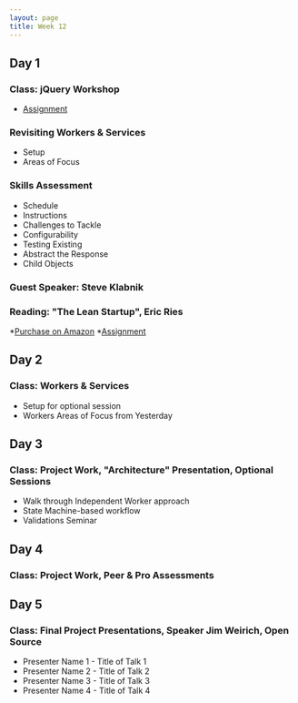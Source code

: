 ```yaml
---
layout: page
title: Week 12
---
```


## Day 1

### Class: jQuery Workshop

* [Assignment](https://github.com/JumpstartLab/reading/tree/master/jquery_novice_to_ninja)

### Revisiting Workers & Services

* Setup
* Areas of Focus

### Skills Assessment

* Schedule
* Instructions
* Challenges to Tackle
 * Configurability
 * Testing Existing
 * Abstract the Response
 * Child Objects

### Guest Speaker: Steve Klabnik

### Reading: "The Lean Startup", Eric Ries

*[Purchase on Amazon](http://amzn.to/K4RuJ7)
*[Assignment](https://github.com/JumpstartLab/reading/tree/master/lean_startup)

## Day 2

### Class: Workers & Services

* Setup for optional session
* Workers Areas of Focus from Yesterday

## Day 3

### Class: Project Work, "Architecture" Presentation, Optional Sessions

* Walk through Independent Worker approach
* State Machine-based workflow
* Validations Seminar

## Day 4

### Class: Project Work, Peer & Pro Assessments

## Day 5

### Class: Final Project Presentations, Speaker Jim Weirich, Open Source

* Presenter Name 1 - Title of Talk 1
* Presenter Name 2 - Title of Talk 2
* Presenter Name 3 - Title of Talk 3
* Presenter Name 4 - Title of Talk 4


